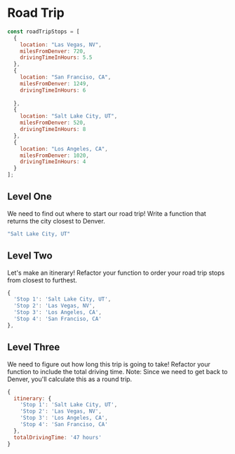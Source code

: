 # Road Trip

```js
const roadTripStops = [
  {
    location: "Las Vegas, NV",
    milesFromDenver: 720,
    drivingTimeInHours: 5.5
  },
  {
    location: "San Franciso, CA",
    milesFromDenver: 1249,
    drivingTimeInHours: 6
    
  },
  {
    location: "Salt Lake City, UT",
    milesFromDenver: 520,
    drivingTimeInHours: 8
  },
  {
    location: "Los Angeles, CA",
    milesFromDenver: 1020,
    drivingTimeInHours: 4
  }
];
```

## Level One

We need to find out where to start our road trip! Write a function that returns the city closest to Denver. 

```js
"Salt Lake City, UT"
```

## Level Two
Let's make an itinerary! Refactor your function to order your road trip stops from closest to furthest. 

```js
{
  'Stop 1': 'Salt Lake City, UT',
  'Stop 2': 'Las Vegas, NV',
  'Stop 3': 'Los Angeles, CA',
  'Stop 4': 'San Franciso, CA'
},
````

## Level Three
We need to figure out how long this trip is going to take! Refactor your function to include the total driving time. Note: Since we need to get back to Denver, you'll calculate this as a round trip. 

```js
{
  itinerary: {
    'Stop 1': 'Salt Lake City, UT',
    'Stop 2': 'Las Vegas, NV',
    'Stop 3': 'Los Angeles, CA',
    'Stop 4': 'San Franciso, CA'
  },
  totalDrivingTime: '47 hours'
}
```